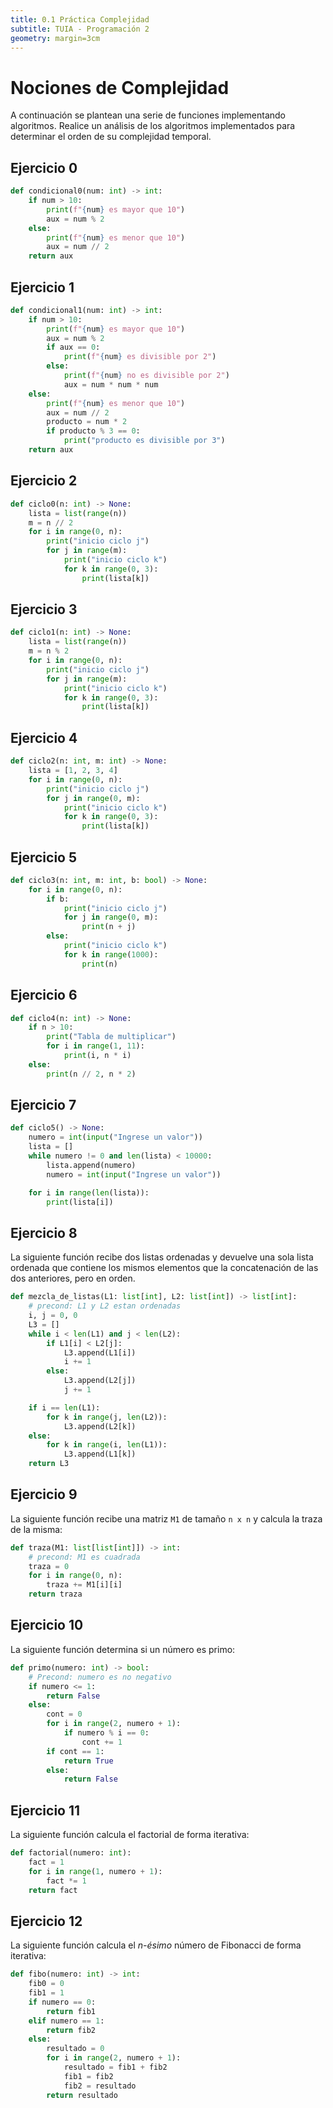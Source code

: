 ```yaml
---
title: 0.1 Práctica Complejidad
subtitle: TUIA - Programación 2
geometry: margin=3cm
---
```


# Nociones de Complejidad

A continuación se plantean una serie de funciones implementando algoritmos.
Realice un análisis de los algoritmos implementados para determinar el orden de
su complejidad temporal.

## Ejercicio 0

```python
def condicional0(num: int) -> int:
    if num > 10:
        print(f"{num} es mayor que 10")
        aux = num % 2
    else:
        print(f"{num} es menor que 10")
        aux = num // 2
    return aux
```

## Ejercicio 1

```python
def condicional1(num: int) -> int:
    if num > 10:
        print(f"{num} es mayor que 10")
        aux = num % 2
        if aux == 0:
            print(f"{num} es divisible por 2")
        else:
            print(f"{num} no es divisible por 2")
            aux = num * num * num
    else:
        print(f"{num} es menor que 10")
        aux = num // 2
        producto = num * 2
        if producto % 3 == 0:
            print("producto es divisible por 3")
    return aux
```

## Ejercicio 2

```python
def ciclo0(n: int) -> None:
    lista = list(range(n))
    m = n // 2
    for i in range(0, n):
        print("inicio ciclo j")
        for j in range(m):
            print("inicio ciclo k")
            for k in range(0, 3):
                print(lista[k])
```

## Ejercicio 3

```python
def ciclo1(n: int) -> None:
    lista = list(range(n))
    m = n % 2
    for i in range(0, n):
        print("inicio ciclo j")
        for j in range(m):
            print("inicio ciclo k")
            for k in range(0, 3):
                print(lista[k])
```

## Ejercicio 4

```python
def ciclo2(n: int, m: int) -> None:
    lista = [1, 2, 3, 4]
    for i in range(0, n):
        print("inicio ciclo j")
        for j in range(0, m):
            print("inicio ciclo k")
            for k in range(0, 3):
                print(lista[k])
```

## Ejercicio 5

```python
def ciclo3(n: int, m: int, b: bool) -> None:
    for i in range(0, n):
        if b:
            print("inicio ciclo j")
            for j in range(0, m):
                print(n + j)
        else:
            print("inicio ciclo k")
            for k in range(1000):
                print(n)
```

## Ejercicio 6

```python
def ciclo4(n: int) -> None:
    if n > 10:
        print("Tabla de multiplicar")
        for i in range(1, 11):
            print(i, n * i)
    else:
        print(n // 2, n * 2)
```

## Ejercicio 7

```python
def ciclo5() -> None:
    numero = int(input("Ingrese un valor"))
    lista = []
    while numero != 0 and len(lista) < 10000:
        lista.append(numero)
        numero = int(input("Ingrese un valor"))

    for i in range(len(lista)):
        print(lista[i])
```

## Ejercicio 8

La siguiente función recibe dos listas ordenadas y devuelve una sola lista
ordenada que contiene los mismos elementos que la concatenación de las dos
anteriores, pero en orden.

```python
def mezcla_de_listas(L1: list[int], L2: list[int]) -> list[int]:
    # precond: L1 y L2 estan ordenadas
    i, j = 0, 0
    L3 = []
    while i < len(L1) and j < len(L2):
        if L1[i] < L2[j]:
            L3.append(L1[i])
            i += 1
        else:
            L3.append(L2[j])
            j += 1

    if i == len(L1):
        for k in range(j, len(L2)):
            L3.append(L2[k])
    else:
        for k in range(i, len(L1)):
            L3.append(L1[k])
    return L3
```

## Ejercicio 9

La siguiente función recibe una matriz `M1` de tamaño `n x n` y calcula la
traza de la misma:

```python
def traza(M1: list[list[int]]) -> int:
    # precond: M1 es cuadrada
    traza = 0
    for i in range(0, n):
        traza += M1[i][i]
    return traza
```

## Ejercicio 10

La siguiente función determina si un número es primo:

```python
def primo(numero: int) -> bool:
    # Precond: numero es no negativo
    if numero <= 1:
        return False
    else:
        cont = 0
        for i in range(2, numero + 1):
            if numero % i == 0:
                cont += 1
        if cont == 1:
            return True
        else:
            return False
```

## Ejercicio 11

La siguiente función calcula el factorial de forma iterativa:

```python
def factorial(numero: int):
    fact = 1
    for i in range(1, numero + 1):
        fact *= 1
    return fact
```

## Ejercicio 12

La siguiente función calcula el *n-ésimo* número de Fibonacci de forma
iterativa:

```python
def fibo(numero: int) -> int:
    fib0 = 0
    fib1 = 1
    if numero == 0:
        return fib1
    elif numero == 1:
        return fib2
    else:
        resultado = 0
        for i in range(2, numero + 1):
            resultado = fib1 + fib2
            fib1 = fib2
            fib2 = resultado
        return resultado
```
